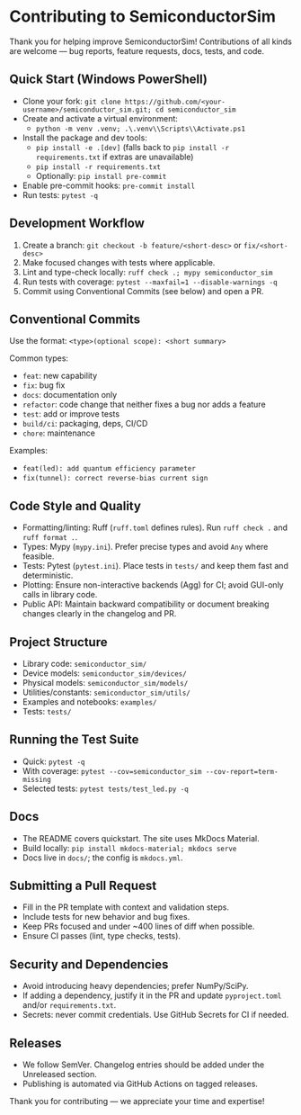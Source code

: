 # Contributing to SemiconductorSim

Thank you for helping improve SemiconductorSim! Contributions of all kinds are welcome — bug reports, feature requests, docs, tests, and code.

## Quick Start (Windows PowerShell)

- Clone your fork: `git clone https://github.com/<your-username>/semiconductor_sim.git; cd semiconductor_sim`
- Create and activate a virtual environment:
  - `python -m venv .venv; .\.venv\\Scripts\\Activate.ps1`
- Install the package and dev tools:
  - `pip install -e .[dev]` (falls back to `pip install -r requirements.txt` if extras are unavailable)
  - `pip install -r requirements.txt`
  - Optionally: `pip install pre-commit`
- Enable pre-commit hooks: `pre-commit install`
- Run tests: `pytest -q`

## Development Workflow

1. Create a branch: `git checkout -b feature/<short-desc>` or `fix/<short-desc>`
2. Make focused changes with tests where applicable.
3. Lint and type-check locally: `ruff check .; mypy semiconductor_sim`
4. Run tests with coverage: `pytest --maxfail=1 --disable-warnings -q`
5. Commit using Conventional Commits (see below) and open a PR.

## Conventional Commits

Use the format: `<type>(optional scope): <short summary>`

Common types:

- `feat`: new capability
- `fix`: bug fix
- `docs`: documentation only
- `refactor`: code change that neither fixes a bug nor adds a feature
- `test`: add or improve tests
- `build/ci`: packaging, deps, CI/CD
- `chore`: maintenance

Examples:

- `feat(led): add quantum efficiency parameter`
- `fix(tunnel): correct reverse-bias current sign`

## Code Style and Quality

- Formatting/linting: Ruff (`ruff.toml` defines rules). Run `ruff check .` and `ruff format .`.
- Types: Mypy (`mypy.ini`). Prefer precise types and avoid `Any` where feasible.
- Tests: Pytest (`pytest.ini`). Place tests in `tests/` and keep them fast and deterministic.
- Plotting: Ensure non-interactive backends (Agg) for CI; avoid GUI-only calls in library code.
- Public API: Maintain backward compatibility or document breaking changes clearly in the changelog and PR.

## Project Structure

- Library code: `semiconductor_sim/`
- Device models: `semiconductor_sim/devices/`
- Physical models: `semiconductor_sim/models/`
- Utilities/constants: `semiconductor_sim/utils/`
- Examples and notebooks: `examples/`
- Tests: `tests/`

## Running the Test Suite

- Quick: `pytest -q`
- With coverage: `pytest --cov=semiconductor_sim --cov-report=term-missing`
- Selected tests: `pytest tests/test_led.py -q`

## Docs

- The README covers quickstart. The site uses MkDocs Material.
- Build locally: `pip install mkdocs-material; mkdocs serve`
- Docs live in `docs/`; the config is `mkdocs.yml`.

## Submitting a Pull Request

- Fill in the PR template with context and validation steps.
- Include tests for new behavior and bug fixes.
- Keep PRs focused and under ~400 lines of diff when possible.
- Ensure CI passes (lint, type checks, tests).

## Security and Dependencies

- Avoid introducing heavy dependencies; prefer NumPy/SciPy.
- If adding a dependency, justify it in the PR and update `pyproject.toml` and/or `requirements.txt`.
- Secrets: never commit credentials. Use GitHub Secrets for CI if needed.

## Releases

- We follow SemVer. Changelog entries should be added under the Unreleased section.
- Publishing is automated via GitHub Actions on tagged releases.

Thank you for contributing — we appreciate your time and expertise!

